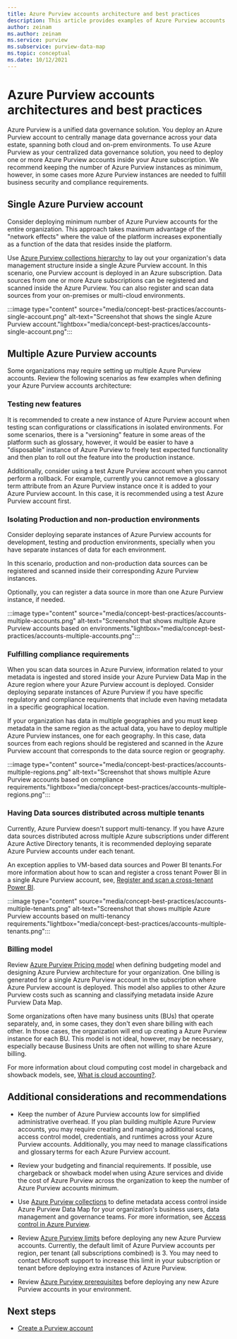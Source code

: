 ```yaml
---
title: Azure Purview accounts architecture and best practices
description: This article provides examples of Azure Purview accounts  architectures and describes best practices.
author: zeinam
ms.author: zeinam
ms.service: purview
ms.subservice: purview-data-map
ms.topic: conceptual
ms.date: 10/12/2021
---
```


# Azure Purview accounts architectures and best practices  

Azure Purview is a unified data governance solution. You deploy an Azure Purview account to centrally manage data governance across your data estate, spanning both cloud and on-prem environments. To use Azure Purview as your centralized data governance solution, you need to deploy one or more Azure Purview accounts inside your Azure subscription. We recommend keeping the number of Azure Purview instances as minimum, however, in some cases more Azure Purview instances are needed to fulfill business security and compliance requirements.

## Single Azure Purview account

Consider deploying minimum number of Azure Purview accounts for the entire organization. This approach takes maximum advantage of the "network effects" where the value of the platform increases exponentially as a function of the data that resides inside the platform. 

Use [Azure Purview collections hierarchy](./concept-best-practices-collections.md) to lay out your organization's data management structure inside a single Azure Purview account. In this scenario, one Purview account is deployed in an Azure subscription. Data sources from one or more Azure subscriptions can be registered and scanned inside the Azure Purview. You can also register and scan data sources from your on-premises or multi-cloud environments.

:::image type="content" source="media/concept-best-practices/accounts-single-account.png" alt-text="Screenshot that shows the single Azure Purview account."lightbox="media/concept-best-practices/accounts-single-account.png":::

## Multiple Azure Purview accounts

Some organizations may require setting up multiple Azure Purview accounts. Review the following scenarios as few examples when defining your Azure Purview accounts architecture:  

### Testing new features 

It is recommended to create a new instance of Azure Purview account when testing scan configurations or classifications in isolated environments. For some scenarios, there is a "versioning" feature in some areas of the platform such as glossary, however, it would be easier to have a "disposable" instance of Azure Purview to freely test expected functionality and then plan to roll out the feature into the production instance.  

Additionally, consider using a test Azure Purview account when you cannot perform a rollback. For example, currently you cannot remove a glossary term attribute from an Azure Purview instance once it is added to your Azure Purview account. In this case, it is recommended using a test Azure Purview account first.
 
### Isolating Production and non-production environments 

Consider deploying separate instances of Azure Purview accounts for development, testing and production environments, specially when you have separate instances of data for each environment.  

In this scenario, production and non-production data sources can be registered and scanned inside their corresponding Azure Purview instances.

Optionally, you can register a data source in more than one Azure Purview instance, if needed.

:::image type="content" source="media/concept-best-practices/accounts-multiple-accounts.png" alt-text="Screenshot that shows multiple Azure Purview accounts based on environments."lightbox="media/concept-best-practices/accounts-multiple-accounts.png":::

### Fulfilling compliance requirements  

When you scan data sources in Azure Purview, information related to your metadata is ingested and stored inside your Azure Purview Data Map in the Azure region where your Azure Purview account is deployed. Consider deploying separate instances of Azure Purview if you have specific regulatory and compliance requirements that include even having metadata in a specific geographical location.  

If your organization has data in multiple geographies and you must keep metadata in the same region as the actual data, you have to deploy multiple Azure Purview instances, one for each geography. In this case, data sources from each regions should be registered and scanned in the Azure Purview account that corresponds to the data source region or geography.

:::image type="content" source="media/concept-best-practices/accounts-multiple-regions.png" alt-text="Screenshot that shows multiple Azure Purview accounts based on compliance requirements."lightbox="media/concept-best-practices/accounts-multiple-regions.png":::

### Having Data sources distributed across multiple tenants  

Currently, Azure Purview doesn't support multi-tenancy. If you have Azure data sources distributed across multiple Azure subscriptions under different Azure Active Directory tenants, it is recommended deploying separate Azure Purview accounts under each tenant. 

An exception applies to VM-based data sources and Power BI tenants.For more information about how to scan and register a cross tenant Power BI in a single Azure Purview account, see, [Register and scan a cross-tenant Power BI](./register-scan-power-bi-tenant.md). 

:::image type="content" source="media/concept-best-practices/accounts-multiple-tenants.png" alt-text="Screenshot that shows multiple Azure Purview accounts based on multi-tenancy requirements."lightbox="media/concept-best-practices/accounts-multiple-tenants.png"::: 

### Billing model 

Review [Azure Purview Pricing model](https://azure.microsoft.com/pricing/details/azure-purview) when defining budgeting model and designing Azure Purview architecture for your organization. One billing is generated for a single Azure Purview account in the subscription where Azure Purview account is deployed. This model also applies to other Azure Purview costs such as scanning and classifying metadata inside Azure Purview Data Map.

Some organizations often have many business units (BUs) that operate separately, and, in some cases, they don't even share billing with each other. In those cases, the organization will end up creating a Azure Purview instance for each BU. This model is not ideal, however, may be necessary, especially because Business Units are often not willing to share Azure billing. 

For more information about cloud computing cost model in chargeback and showback models, see, [What is cloud accounting?](/azure/cloud-adoption-framework/strategy/cloud-accounting).  

## Additional considerations and recommendations 

- Keep the number of Azure Purview accounts low for simplified administrative overhead. If you plan building multiple Azure Purview accounts, you may require creating and managing additional scans, access control model, credentials, and runtimes across your Azure Purview accounts. Additionally, you may need to manage classifications and glossary terms for each Azure Purview account.

- Review your budgeting and financial requirements. If possible, use chargeback or showback model when using Azure services and divide the cost of Azure Purview across the organization to keep the number of Azure Purview accounts minimum. 

- Use [Azure Purview collections](concept-best-practices-collections.md) to define metadata access control inside Azure Purview Data Map for your organization's business users, data management and governance teams. For more information, see [Access control in Azure Purview](./catalog-permissions.md).

- Review [Azure Purview limits](./how-to-manage-quotas.md#azure-purview-limits) before deploying any new Azure Purview accounts. Currently, the default limit of Azure Purview accounts per region, per tenant (all subscriptions combined) is 3. You may need to contact Microsoft support to increase this limit in your subscription or tenant before deploying extra instances of Azure Purview.  

- Review [Azure Purview prerequisites](./create-catalog-portal.md#prerequisites) before deploying any new Azure Purview accounts in your environment.
  
## Next steps
-  [Create a Purview account](./create-catalog-portal.md)
